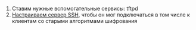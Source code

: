 1. Ставим нужные вспомогательные сервисы:
tftpd
2. [Настраиваем сервер SSH](https://github.com/fazzzan/Admining/blob/master/Ubuntu/SSH/README.MD), чтобы он мог подключаться в том числе к клиентам со старыми алгоритмами шифрования